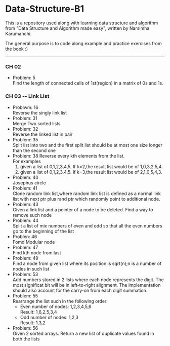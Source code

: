 # Data-Structure-B1

This is a repository used along with learning data structure and algorithm from "Data Structure and Algorithm made easy", written by Narsimha Karumanchi.

The general purpose is to code along example and practice exercises from the book :)

---

### CH 02

- Problem: 5 \
  Find the length of connected cells of 1st(region) in a matrix of 0s and 1s.

### CH 03 -- Link List

- Problwm: 16 \
   Reverse the singly link list
- Problem: 31 \
   Merge Two sorted lists
- Problem: 32 \
   Reverse the linked list in pair
- Problem: 35 \
   Split list into two and the first split list should be at most one size longer than the second one
- Problem: 38
  Reverse every kth elements from the list.\
   For examples
  1. given a list of 0,1,2,3,4,5. If k=2,the result list would be of 1,0,3,2,5,4.
  1. given a list of 0,1,2,3,4,5. If k=3,the result list would be of 2,1,0,5,4,3.
- Problem: 40 \
   Josephus circle
- Problem: 41 \
  Clone random link list,where random link list is defined as a normal link list with next ptr plus rand ptr which randomly point to additional node.
- Problem: 43 \
  Given a link list and a pointer of a node to be deleted. Find a way to remove such node
- Problem: 44 \
  Split a list of mix numbers of even and odd so that all the even numbers go to the beginning of the list
- Problen: 46 \
  Fomd Modular node
- Problem: 47 \
  Find kth node from last
- Problem: 49 \
  Find a node from given list where its position is sqrt(n);n is a number of nodes in such list
- Problem: 53 \
  Add numbers stored in 2 lists where each node represents the digit. The most significat bit will be in left-to-right alignment. The implementation should also account for the carry-on from each digit summation.
- Problem: 55 \
  Rearrange the list such in the following order:
  - Even number of nodes: 1,2,3,4,5,6 \
    Result: 1,6,2,5,3,4
  - Odd number of nodes: 1,2,3 \
    Result: 1,3,2
- Problem: 56 \
  Given 2 sorted arrays. Return a new list of duplicate values found in both the lists
